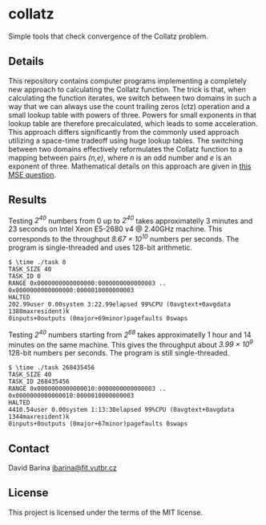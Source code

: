 # collatz
Simple tools that check convergence of the Collatz problem.

## Details

This repository contains computer programs implementing a completely new approach to calculating the Collatz function.
The trick is that, when calculating the function iterates, we switch between two domains in such a way that we can always use the count trailing zeros (ctz) operation and a small lookup table with powers of three.
Powers for small exponents in that lookup table are therefore precalculated, which leads to some acceleration.
This approach differs significantly from the commonly used approach utilizing a space-time tradeoff using huge lookup tables.
The switching between two domains effectively reformulates the Collatz function to a mapping between pairs *(n,e)*, where *n* is an odd number and *e* is an exponent of three.
Mathematical details on this approach are given in [this MSE question](https://math.stackexchange.com/questions/3311547/alternative-formulation-of-the-collatz-problem).

## Results

Testing *2<sup>40</sup>* numbers from 0 up to *2<sup>40</sup>* takes approximatelly 3 minutes and 23 seconds on Intel Xeon E5-2680 v4 @ 2.40GHz machine.
This corresponds to the throughput *8.67 &times; 10<sup>10</sup>* numbers per seconds.
The program is single-threaded and uses 128-bit arithmetic.

    $ \time ./task 0
    TASK_SIZE 40
    TASK_ID 0
    RANGE 0x0000000000000000:0000000000000003 .. 0x0000000000000000:0000010000000003
    HALTED
    202.99user 0.00system 3:22.99elapsed 99%CPU (0avgtext+0avgdata 1388maxresident)k
    0inputs+0outputs (0major+69minor)pagefaults 0swaps

Testing *2<sup>40</sup>* numbers starting from *2<sup>68</sup>* takes approximatelly 1 hour and 14 minutes on the same machine.
This gives the throughput about *3.99 &times; 10<sup>9</sup>* 128-bit numbers per seconds.
The program is still single-threaded.

    $ \time ./task 268435456
    TASK_SIZE 40
    TASK_ID 268435456
    RANGE 0x0000000000000010:0000000000000003 .. 0x0000000000000010:0000010000000003
    HALTED
    4410.54user 0.00system 1:13:30elapsed 99%CPU (0avgtext+0avgdata 1344maxresident)k
    0inputs+0outputs (0major+67minor)pagefaults 0swaps

## Contact
David Barina <ibarina@fit.vutbr.cz>

## License
This project is licensed under the terms of the MIT license.
